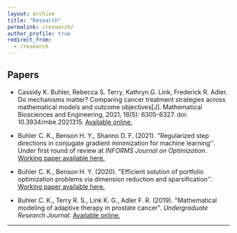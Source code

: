 ```yaml
---
layout: archive
title: "Research"
permalink: /research/
author_profile: true
redirect_from:
  - /research
---
```

## Papers 
- Cassidy K. Buhler, Rebecca S. Terry, Kathryn G. Link, Frederick R. Adler. Do mechanisms matter? Comparing cancer treatment strategies across mathematical models and outcome objectives[J]. Mathematical Biosciences and Engineering, 2021, 18(5): 6305-6327. doi: 10.3934/mbe.2021315. [Available online.](https://www.aimspress.com/article/doi/10.3934/mbe.2021315)

- Buhler C. K., Benson H. Y., Shanno D. F. (2021). "Regularized step directions in conjugate gradient minimization for machine learning''. Under first round of review at *INFORMS Journal on Optimization*. <a href="/files/RegularizedCGMforML_v1.pdf" target="_blank">Working paper available here.</a>

- Buhler C. K., Benson H. Y. (2020). "Efficient solution of portfolio optimization problems via dimension reduction and sparsification''.   <a href="/files/SparsePortfolioOpt.pdf" target="_blank">Working paper available here.</a>

- Buhler C. K., Terry R. S., Link K. G., Adler F. R. (2019). "Mathematical modeling of adaptive therapy in prostate cancer". *Undergraduate Research Journal*. [Available online.](https://our.utah.edu/wp-content/uploads/sites/19/2019/05/buhler.pdf)



---